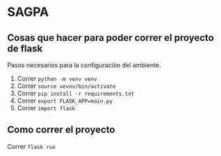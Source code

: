 # SAGPA

## Cosas que hacer para poder correr el proyecto de flask

Pasos necesarios para la configuración del ambiente.

1. Correr `python -m venv venv`
2. Correr `source vevnv/bin/activate`
3. Correr `pip install -r requirements.txt`
4. Correr `export FLASK_APP=main.py`
5. Correr `import flask`


## Como correr el proyecto

Correr `flask run`
